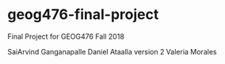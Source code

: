 # geog476-final-project
Final Project for GEOG476 Fall 2018

SaiArvind Ganganapalle
Daniel Ataalla version 2
Valeria Morales